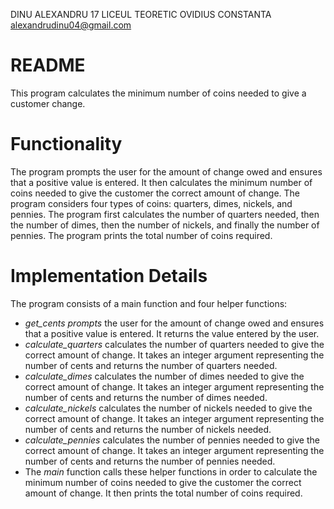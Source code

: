 DINU ALEXANDRU 17 LICEUL TEORETIC OVIDIUS CONSTANTA alexandrudinu04@gmail.com
# README
This program calculates the minimum number of coins needed to give a customer change.

# Functionality
The program prompts the user for the amount of change owed and ensures that a positive value is entered. It then calculates the minimum number of coins needed to give the customer the correct amount of change. The program considers four types of coins: quarters, dimes, nickels, and pennies. The program first calculates the number of quarters needed, then the number of dimes, then the number of nickels, and finally the number of pennies. The program prints the total number of coins required.

# Implementation Details
The program consists of a main function and four helper functions:

* *get_cents prompts* the user for the amount of change owed and ensures that a positive value is entered. It returns the value entered by the user.
* *calculate_quarters* calculates the number of quarters needed to give the correct amount of change. It takes an integer argument representing the number of cents and returns the number of quarters needed.
* *calculate_dimes* calculates the number of dimes needed to give the correct amount of change. It takes an integer argument representing the number of cents and returns the number of dimes needed.
* *calculate_nickels* calculates the number of nickels needed to give the correct amount of change. It takes an integer argument representing the number of cents and returns the number of nickels needed.
* *calculate_pennies* calculates the number of pennies needed to give the correct amount of change. It takes an integer argument representing the number of cents and returns the number of pennies needed.
* The *main* function calls these helper functions in order to calculate the minimum number of coins needed to give the customer the correct amount of change. It then prints the total number of coins required.
